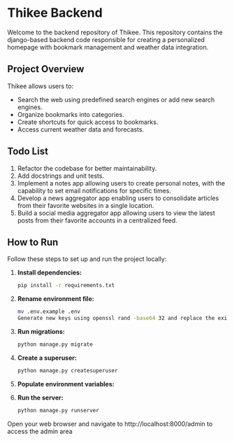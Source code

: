 # Thikee Backend

Welcome to the backend repository of Thikee. This repository contains the django-based backend code responsible for creating a personalized homepage with bookmark management and weather data integration.

## Project Overview

Thikee allows users to:
- Search the web using predefined search engines or add new search engines.
- Organize bookmarks into categories.
- Create shortcuts for quick access to bookmarks.
- Access current weather data and forecasts.

## Todo List

1. Refactor the codebase for better maintainability.
2. Add docstrings and unit tests.
3. Implement a notes app allowing users to create personal notes, with the capability to set email notifications for specific times.
4. Develop a news aggregator app enabling users to consolidate articles from their favorite websites in a single location.
5. Build a social media aggregator app allowing users to view the latest posts from their favorite accounts in a centralized feed.

## How to Run

Follow these steps to set up and run the project locally:

1. **Install dependencies:**
   ```bash
   pip install -r requirements.txt

2. **Rename environment file:**
   ```bash
   mv .env.example .env
   Generate new keys using openssl rand -base64 32 and replace the existing values of the environment variables in the .env file.

3. **Run migrations:**
   ```bash
   python manage.py migrate

4. **Create a superuser:**
   ```bash
   python manage.py createsuperuser

5. **Populate environment variables:**

6. **Run the server:**
   ```bash
   python manage.py runserver

Open your web browser and navigate to http://localhost:8000/admin to access the admin area
